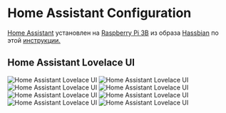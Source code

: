 # Home Assistant Configuration
[Home Assistant](https://home-assistant.io/) установлен на [Raspberry Pi 3B](https://www.raspberrypi.org/products/raspberry-pi-3-model-b/) из образа [Hassbian](https://github.com/home-assistant/pi-gen/releases) по этой [инструкции.](https://www.home-assistant.io/docs/installation/hassbian/installation/)
## Home Assistant Lovelace UI
<img src="https://github.com/hekm77/homeassistant-config/blob/master/screenshots/hass_1.png" alt="Home Assistant Lovelace UI" />
<img src="https://github.com/hekm77/homeassistant-config/blob/master/screenshots/hass_2.png" alt="Home Assistant Lovelace UI" />
<img src="https://github.com/hekm77/homeassistant-config/blob/master/screenshots/hass_3.png" alt="Home Assistant Lovelace UI" />
<img src="https://github.com/hekm77/homeassistant-config/blob/master/screenshots/hass_4.png" alt="Home Assistant Lovelace UI" />
<img src="https://github.com/hekm77/homeassistant-config/blob/master/screenshots/hass_5.png" alt="Home Assistant Lovelace UI" />
<img src="https://github.com/hekm77/homeassistant-config/blob/master/screenshots/hass_6.png" alt="Home Assistant Lovelace UI" />
<img src="https://github.com/hekm77/homeassistant-config/blob/master/screenshots/hass_7.png" alt="Home Assistant Lovelace UI" />
<img src="https://github.com/hekm77/homeassistant-config/blob/master/screenshots/hass_8.png" alt="Home Assistant Lovelace UI" />
